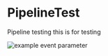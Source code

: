 # PipelineTest
Pipeline testing
this is for testing

![example event parameter](https://github.com/mydearmuthu1978/PipelineTest/actions/workflows/blank.yml/badge.svg?event=push)
